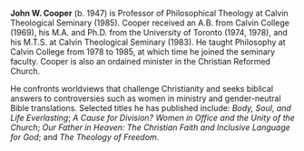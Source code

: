 **John W. Cooper** (b. 1947) is Professor of Philosophical Theology
at Calvin Theological Seminary (1985). Cooper received an A.B. from
Calvin College (1969), his M.A. and Ph.D. from the University of
Toronto (1974, 1978), and his M.T.S. at Calvin Theological Seminary
(1983). He taught Philosophy at Calvin College from 1978 to 1985,
at which time he joined the seminary faculty. Cooper is also an
ordained minister in the Christian Reformed Church.

He confronts worldviews that challenge Christianity and seeks
biblical answers to controversies such as women in ministry and
gender-neutral Bible translations. Selected titles he has published
include: *Body, Soul, and Life Everlasting*;
*A Cause for Division? Women in Office and the Unity of the Church*;
*Our Father in Heaven: The Christian Faith and Inclusive Language for God*;
and *The Theology of Freedom*.



